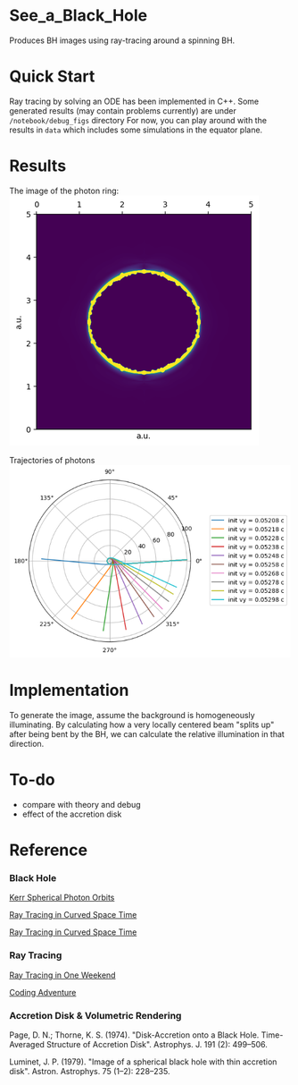 # See_a_Black_Hole

Produces BH images using ray-tracing around a spinning BH.

# Quick Start

Ray tracing by solving an ODE has been implemented in C++.
Some generated results (may contain problems currently) are under `/notebook/debug_figs` directory
For now, you can play around with the results in `data` which includes some simulations in the equator plane.

# Results
The image of the photon ring:
![photon_ring](./result/good_looking_figure.png)

Trajectories of photons
![trajectory](./result/non-spinning_photon_ring.png)


# Implementation

To generate the image, assume the background is homogeneously illuminating. By calculating how a very locally 
centered beam "splits up" after being bent by the BH, we can calculate the relative illumination in that direction.

# To-do
- compare with theory and debug
- effect of the accretion disk 

# Reference

### Black Hole

[Kerr Spherical Photon Orbits](https://duetosymmetry.com/tool/kerr-circular-photon-orbits/)

[Ray Tracing in Curved Space Time](http://locklessinc.com/articles/raytracing/)

[Ray Tracing in Curved Space Time](https://www.codeproject.com/Articles/994466/Ray-Tracing-a-Black-Hole-in-Csharp)

### Ray Tracing

[Ray Tracing in One Weekend](https://raytracing.github.io/books/RayTracingInOneWeekend.html)

[Coding Adventure](https://www.youtube.com/watch?v=DxfEbulyFcY&list=PLFt_AvWsXl0ehjAfLFsp1PGaatzAwo0uK&index=5)

### Accretion Disk & Volumetric Rendering

Page, D. N.; Thorne, K. S. (1974). "Disk-Accretion onto a Black Hole. Time-Averaged Structure of Accretion Disk". Astrophys. J. 191 (2): 499–506.

Luminet, J. P. (1979). "Image of a spherical black hole with thin accretion disk". Astron. Astrophys. 75 (1–2): 228–235.
